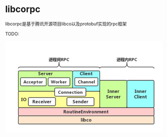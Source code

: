 # libcorpc
libcorpc是基于腾讯开源项目libco以及protobuf实现的rpc框架

TODO:

![Alt 架构图](res/libcorpc架构图.png "libcorpc架构图")